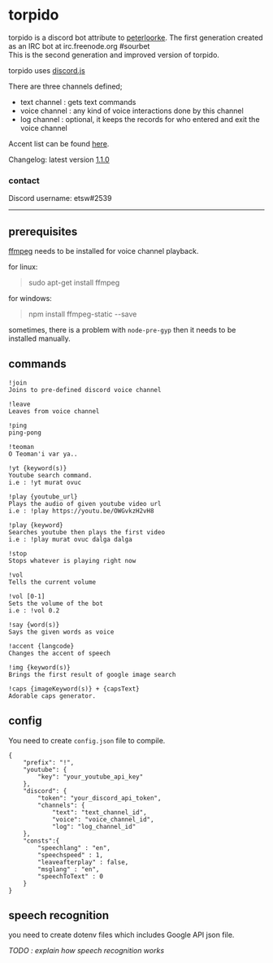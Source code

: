 # torpido

torpido is a discord bot attribute to [peterloorke](https://github.com/egemenyildiz). The first generation created as an IRC bot at irc.freenode.org #sourbet<br>
This is the second generation and improved version of torpido.

torpido uses [discord.js](https://discord.js.org/)

There are three channels defined;<br>
* text channel : gets text commands
* voice channel : any kind of voice interactions done by this channel
* log channel : optional, it keeps the records for who entered and exit the voice channel

Accent list can be found [here](https://cloud.google.com/translate/docs/languages).

Changelog: latest version [1.1.0](https://github.com/yalin/torpido/blob/master/CHANGELOG.md)

### contact
Discord username: etsw#2539

---

## prerequisites
[ffmpeg](http://ffmpeg.org/) needs to be installed for voice channel playback.

for linux:
>sudo apt-get install ffmpeg

for windows:
>npm install ffmpeg-static --save


sometimes, there is a problem with `node-pre-gyp` then it needs to be installed manually.

## commands

```
!join
Joins to pre-defined discord voice channel

!leave
Leaves from voice channel

!ping
ping-pong

!teoman
O Teoman'i var ya..

```

```
!yt {keyword(s)}
Youtube search command.
i.e : !yt murat ovuc

!play {youtube_url}
Plays the audio of given youtube video url
i.e : !play https://youtu.be/OWGvkzH2vH8

!play {keyword}
Searches youtube then plays the first video
i.e : !play murat ovuc dalga dalga

!stop
Stops whatever is playing right now

!vol
Tells the current volume

!vol [0-1]
Sets the volume of the bot
i.e : !vol 0.2

!say {word(s)}
Says the given words as voice

!accent {langcode}
Changes the accent of speech

!img {keyword(s)}
Brings the first result of google image search

!caps {imageKeyword(s)} + {capsText}
Adorable caps generator.

```


## config

You need to create `config.json` file to compile.

```
{
    "prefix": "!",
    "youtube": {
        "key": "your_youtube_api_key"
    },
    "discord": {
        "token": "your_discord_api_token",
        "channels": {
            "text": "text_channel_id",
            "voice": "voice_channel_id",
            "log": "log_channel_id"
    },
    "consts":{
        "speechlang" : "en",
        "speechspeed" : 1,
        "leaveafterplay" : false,
        "msglang" : "en",
        "speechToText" : 0
    }
}
```

## speech recognition
you need to create dotenv files which includes Google API json file.

_TODO : explain how speech recognition works_